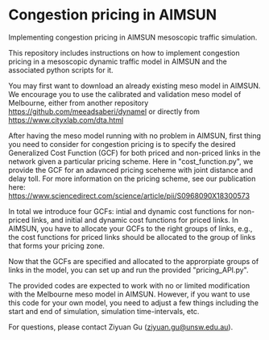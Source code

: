 # Congestion pricing in AIMSUN
Implementing congestion pricing in AIMSUN mesoscopic traffic simulation.

This repository includes instructions on how to implement congestion pricing in a mesoscopic dynamic traffic model in AIMSUN and the associated python scripts for it.

You may first want to download an already existing meso model in AIMSUN. We encourage you to use the calibrated and validation meso model of Melbourne, either from another repository https://github.com/meeadsaberi/dynamel or directly from https://www.cityxlab.com/dta.html

After having the meso model running with no problem in AIMSUN, first thing you need to consider for congestion pricing is to specify the desired Generalized Cost Function (GCF) for both priced and non-priced links in the network given a particular pricing scheme. Here in "cost_function.py", we provide the GCF for an adavnced pricing sceheme with joint distance and delay toll. For more information on the pricing scheme, see our publication here:
https://www.sciencedirect.com/science/article/pii/S0968090X18300573

In total we introduce four GCFs: intial and dynamic cost functions for non-priced links, and initial and dynamic cost functions for priced links. In AIMSUN, you have to allocate your GCFs to the right groups of links, e.g., the cost functions for priced links should be allocated to the group of links that forms your pricing zone.

Now that the GCFs are specified and allocated to the approrpiate groups of links in the model, you can set up and run the provided "pricing_API.py".

The provided codes are expected to work with no or limited modification with the Melbourne meso model in AIMSUN. However, if you want to use this code for your own model, you need to adjust a few things including the start and end of simulation, simulation time-intervals, etc.

For questions, please contact Ziyuan Gu (ziyuan.gu@unsw.edu.au).
